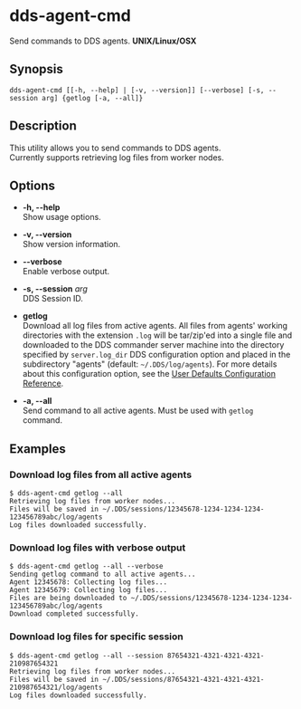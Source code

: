 # dds-agent-cmd

Send commands to DDS agents. **UNIX/Linux/OSX**

## Synopsis

```shell
dds-agent-cmd [[-h, --help] | [-v, --version]] [--verbose] [-s, --session arg] {getlog [-a, --all]}
```

## Description

This utility allows you to send commands to DDS agents.  
Currently supports retrieving log files from worker nodes.

## Options

* **-h, --help**  
Show usage options.

* **-v, --version**  
Show version information.

* **--verbose**  
Enable verbose output.

* **-s, --session** *arg*  
DDS Session ID.

* **getlog**  
Download all log files from active agents. All files from agents' working directories with the extension `.log` will be tar/zip'ed into a single file and downloaded to the DDS commander server machine into the directory specified by `server.log_dir` DDS configuration option and placed in the subdirectory "agents" (default: `~/.DDS/log/agents`). For more details about this configuration option, see the [User Defaults Configuration Reference](../docs/user-defaults-configuration.md).

* **-a, --all**  
Send command to all active agents. Must be used with `getlog` command.

## Examples

### Download log files from all active agents

```console
$ dds-agent-cmd getlog --all
Retrieving log files from worker nodes...
Files will be saved in ~/.DDS/sessions/12345678-1234-1234-1234-123456789abc/log/agents
Log files downloaded successfully.
```

### Download log files with verbose output

```console
$ dds-agent-cmd getlog --all --verbose
Sending getlog command to all active agents...
Agent 12345678: Collecting log files...
Agent 12345679: Collecting log files...
Files are being downloaded to ~/.DDS/sessions/12345678-1234-1234-1234-123456789abc/log/agents
Download completed successfully.
```

### Download log files for specific session

```console
$ dds-agent-cmd getlog --all --session 87654321-4321-4321-4321-210987654321
Retrieving log files from worker nodes...
Files will be saved in ~/.DDS/sessions/87654321-4321-4321-4321-210987654321/log/agents
Log files downloaded successfully.
```

